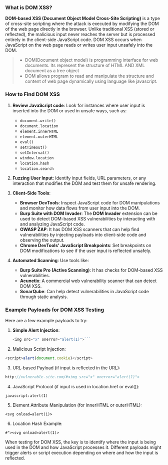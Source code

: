
### What is DOM XSS?

**DOM-based XSS (Document Object Model Cross-Site Scripting)** is a type of cross-site scripting where the attack is executed by modifying the DOM of the web page directly in the browser. Unlike traditional XSS (stored or reflected), the malicious input never reaches the server but is processed entirely in the client-side JavaScript code. DOM XSS occurs when JavaScript on the web page reads or writes user input unsafely into the DOM.

> * DOM(Document object model) is programming interface for web documents. Its represent the structure of HTML AND XML document as a tree object
> * DOM allows program to read and manipulate the structure and content of web page dynamically using language like javascript.

### How to Find DOM XSS

1. **Review JavaScript code**: Look for instances where user input is inserted into the DOM or used in unsafe ways, such as:
   - `document.write()`
   - `document.location`
   - `element.innerHTML`
   - `element.outerHTML`
   - `eval()`
   - `setTimeout()`
   - `setInterval()`
   - `window.location`
   - `location.hash`
   - `location.search`

2. **Fuzzing User Input**: Identify input fields, URL parameters, or any interaction that modifies the DOM and test them for unsafe rendering.

3. **Client-Side Tools**:
   - **Browser DevTools**: Inspect JavaScript code for DOM manipulations and monitor how data flows from user input into the DOM.
   - **Burp Suite with DOM Invader**: The **DOM Invader** extension can be used to detect DOM-based XSS vulnerabilities by interacting with and analyzing JavaScript code.
   - **OWASP ZAP**: It has DOM XSS scanners that can help find vulnerabilities by injecting payloads into client-side code and observing the output.
   - **Chrome DevTools' JavaScript Breakpoints**: Set breakpoints on DOM modifications to see if the user input is reflected unsafely.

4. **Automated Scanning**: Use tools like:
   - **Burp Suite Pro (Active Scanning)**: It has checks for DOM-based XSS vulnerabilities.
   - **Acunetix**: A commercial web vulnerability scanner that can detect DOM XSS.
   - **SonarQube**: Can help detect vulnerabilities in JavaScript code through static analysis.

### Example Payloads for DOM XSS Testing

Here are a few example payloads to try:

1. **Simple Alert Injection**:
   ```javascript
   <img src="x" onerror="alert(1)">```

2. Malicious Script Injection:

```javascript
<script>alert(document.cookie)</script>
```


3. URL-based Payload (if input is reflected in the URL):

```javascript
http://vulnerable-site.com/#<img src="x" onerror="alert(1)">
```


4. JavaScript Protocol (if input is used in location.href or eval()):

```javascript:alert(1)```


5. Element Attribute Manipulation (for innerHTML or outerHTML):

```<svg onload=alert(1)>```


6. Location Hash Example:

```#"><svg onload=alert(1)>```


When testing for DOM XSS, the key is to identify where the input is being used in the DOM and how JavaScript processes it. Different payloads might trigger alerts or script execution depending on where and how the input is reflected.


